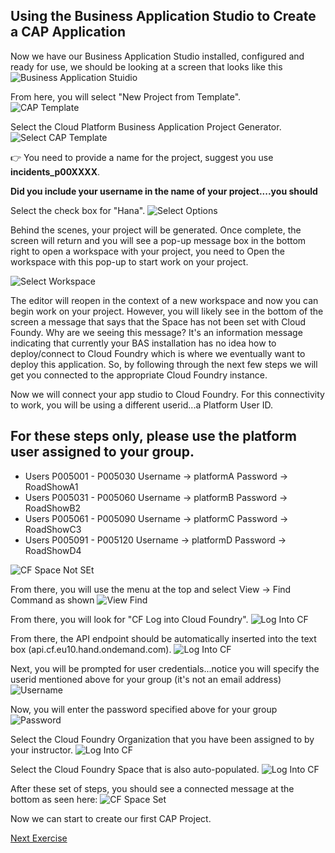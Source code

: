 ## Using the Business Application Studio to Create a CAP Application

Now we have our Business Application Studio installed, configured and ready for use, we should be looking at a screen that looks like this
![Business Application Stuidio](../Images/BAS_Start.jpg)

From here, you will select "New Project from Template".<br>
![CAP Template](../Images/CAPtemplate.jpg)

Select the Cloud Platform Business Application Project Generator.
![Select CAP Template](../Images/CAPtemplate2.jpg)

:point_right: You need to provide a name for the project, suggest you use **incidents_p00XXXX**.

**Did you include your username in the name of your project....you should**

Select the check box for "Hana".
![Select Options](../Images/templateoptions.jpg)

Behind the scenes, your project will be generated. Once complete, the screen will return and you will see a pop-up message box in the bottom right to open a workspace with your project, you need to Open the workspace with this pop-up to start work on your project.

![Select Workspace](../Images/CAPtemplate4.jpg)

The editor will reopen in the context of a new workspace and now you can begin work on your project. However, you will likely see in the bottom of the screen a message that says that the Space has not been set with Cloud Foundy. 
Why are we seeing this message? It's an information message indicating that currently your BAS installation has no idea how to deploy/connect to Cloud Foundry which is where we eventually want to deploy this application. So, by following through the next few steps we will get you connected to the appropriate Cloud Foundry instance.

Now we will connect your app studio to Cloud Foundry. For this connectivity to work, you will be using a different userid...a Platform User ID.
## For these steps only, please use the platform user assigned to your group.
- Users P005001 - P005030 Username -> platformA Password -> RoadShowA1 
- Users P005031 - P005060 Username -> platformB Password -> RoadShowB2 
- Users P005061 - P005090 Username -> platformC Password -> RoadShowC3 
- Users P005091 - P005120 Username -> platformD Password -> RoadShowD4 

![CF Space Not SEt](../Images/CFSpaceNotSet.jpg)

From there, you will use the menu at the top and select View -> Find Command as shown
![View Find](../Images/FindCommand.jpg)

From there, you will look for "CF Log into Cloud Foundry".
![Log Into CF](../Images/FindCommand2.jpg)

From there, the API endpoint should be automatically inserted into the text box (api.cf.eu10.hand.ondemand.com). 
![Log Into CF](../Images/FindCommand3.jpg)

Next, you will be prompted for user credentials...notice you will specify the userid mentioned above for your group (it's not an email address)
![Username](../Images/CFEmailAddress.jpg)

Now, you will enter the password specified above for your group
![Password](../Images/CFPassword.jpg)

Select the Cloud Foundry Organization that you have been assigned to by your instructor.
![Log Into CF](../Images/FindCommand4.jpg)

Select the Cloud Foundry Space that is also auto-populated.
![Log Into CF](../Images/FindCommand5.jpg)

After these set of steps, you should see a connected message at the bottom as seen here:
![CF Space Set](../Images/CFSpaceSet.jpg)

Now we can start to create our first CAP Project.

[Next Exercise](Part2%20-%20Creating%20First%20CAP%20Project.md)





